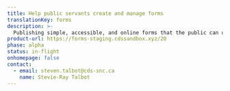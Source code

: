 ```yaml
---
title: Help public servants create and manage forms
translationKey: forms
description: >-
  Publishing simple, accessible, and online forms that the public can use to get the services or benefits they need.
product-url: https://forms-staging.cdssandbox.xyz/20
phase: alpha
status: in-flight
onhomepage: false
contact:
  - email: steven.talbot@cds-snc.ca
    name: Stevie-Ray Talbot
---
```

